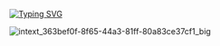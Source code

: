 <a href="https://git.io/typing-svg"><img src="https://readme-typing-svg.herokuapp.com?font=Fira+Code&pause=1000&color=3F94F7&background=000000&width=435&lines=ysu_python_course_tracking" alt="Typing SVG" /></a>

![intext_363bef0f-8f65-44a3-81ff-80a83ce37cf1_big](https://user-images.githubusercontent.com/86608170/218256533-470f434f-23ee-45a7-9d47-a23d023865df.jpeg)
